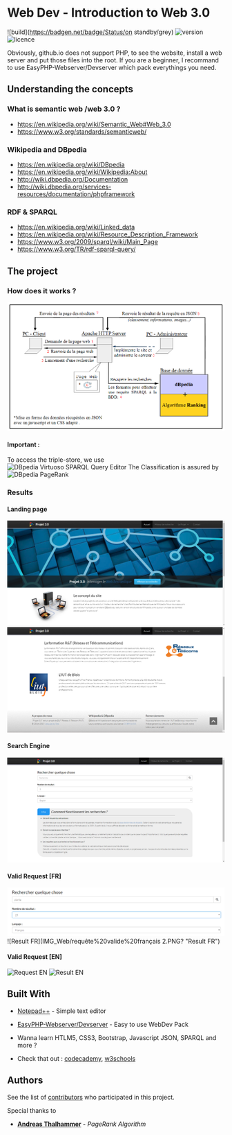 # Web Dev - Introduction to Web 3.0

![build](https://badgen.net/badge/Status/on standby/grey) 
![version](https://badgen.net/badge/Version/~0.1/cyan)
![licence](https://badgen.net/badge/Licence/no_licence/blue)

Obviously, github.io does not support PHP, to see the website, install a web server and put those files into the root.
If you are a beginner, I recommand to use EasyPHP-Webserver/Devserver which pack everythings you need.

## Understanding the concepts

### What is semantic web /web 3.0 ?
- https://en.wikipedia.org/wiki/Semantic_Web#Web_3.0
- https://www.w3.org/standards/semanticweb/

### Wikipedia and DBpedia
- https://en.wikipedia.org/wiki/DBpedia
- https://en.wikipedia.org/wiki/Wikipedia:About
- http://wiki.dbpedia.org/Documentation
- http://wiki.dbpedia.org/services-resources/documentation/phpframework

### RDF & SPARQL
- https://en.wikipedia.org/wiki/Linked_data
- https://en.wikipedia.org/wiki/Resource_Description_Framework
- https://www.w3.org/2009/sparql/wiki/Main_Page
- https://www.w3.org/TR/rdf-sparql-query/

## The project

### How does it works ?
![Project Architecture](IMG_Web/Architecture.png? "Project Architecture")

#### Important :
To access the triple-store, we use ![DBpedia Virtuoso SPARQL Query Editor](http://dbpedia.org/sparql)
The Classification is assured by ![DBpedia PageRank](http://people.aifb.kit.edu/ath/)

### Results

#### Landing page
![Landing page](IMG_Web/Accueil%201.PNG? "Landing page")
![Landing page 2](IMG_Web/Accueil%202.PNG? "Landing page 2")

#### Search Engine
![Search Engine](IMG_Web/moteur%20de%20recherche.PNG? "Search Engine")

#### Valid Request [FR]
![Request FR](IMG_Web/requête%20valide%20français.PNG? "Request FR")
![Result FR](IMG_Web/requête%20valide%20français 2.PNG? "Result FR")

#### Valid Request [EN]
![Request EN](IMG_Web/requête%20valide%20anglais.PNG? "Request EN")
![Result EN](IMG_Web/requête%20valide%20anglais%202.PNG? "Result EN")

## Built With
* [Notepad++](https://code.visualstudio.com/) - Simple text editor
* [EasyPHP-Webserver/Devserver](https://code.visualstudio.com/) - Easy to use WebDev Pack

* Wanna learn HTLM5, CSS3, Bootstrap, Javascript JSON, SPARQL and more ?
* Check that out : [codecademy](https://www.codecademy.com/), [w3schools](https://www.w3schools.com/html/)

## Authors

See the list of [contributors](https://github.com/GrayDevs/SemanticWeb/contributors) who participated in this project.

Special thanks to 
* **[Andreas Thalhammer](http://www.aifb.kit.edu/web/Andreas_Thalhammer/en)** - *PageRank Algorithm*
